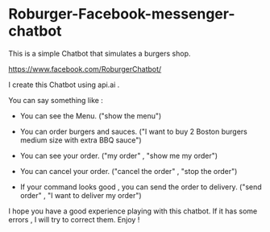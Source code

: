 # Roburger-Facebook-messenger-chatbot


This is a simple Chatbot that simulates a burgers shop.


https://www.facebook.com/RoburgerChatbot/


I create this Chatbot using api.ai .


You can say something like : 

- You can see the Menu. ("show the menu")

- You can order burgers and sauces. ("I want to buy 2 Boston burgers medium size with extra BBQ sauce")

- You can see your order. ("my order" , "show me my order")

- You can cancel your order. ("cancel the order" , "stop the order")

- If your command looks good , you can send the order to delivery. ("send order" , "I want to deliver my order")



I hope you have a good experience playing with this chatbot.
If it has some errors , I will try to correct them.
Enjoy !
